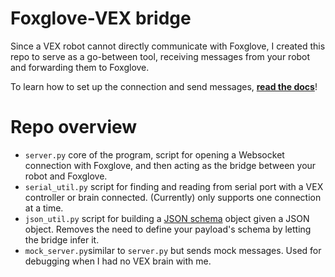 # Foxglove-VEX bridge
Since a VEX robot cannot directly communicate with Foxglove, I created this repo to serve as a go-between tool, receiving messages from your robot and forwarding them to Foxglove. 

To learn how to set up the connection and send messages, **[read the docs](https://foxglove-vex-docs.vercel.app/connecting-to-data)**!

# Repo overview
* ```server.py``` core of the program, script for opening a Websocket connection with Foxglove, and then acting as the bridge between your robot and Foxglove.
* ```serial_util.py``` script for finding and reading from serial port with a VEX controller or brain connected. (Currently) only supports one connection at a time.
* ```json_util.py``` script for building a [JSON schema](https://json-schema.org/learn/getting-started-step-by-step) object given a JSON object. Removes the need to define your payload's schema by letting the bridge infer it.
* ```mock_server.py```similar to ```server.py``` but sends mock messages. Used for debugging when I had no VEX brain with me.